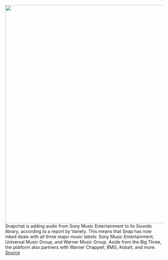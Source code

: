 <img src='https://cdn.vox-cdn.com/thumbor/5KuKHNaCAxfKEMQU0yxHoYOLUh0=/0x0:2844x1906/1200x800/filters:focal(1195x726:1649x1180)/cdn.vox-cdn.com/uploads/chorus_image/image/70149152/snapchat_sony_deal.0.png' width='700px' /><br/>
Snapchat is adding audio from Sony Music Entertainment to its Sounds library, according to a report by Variety. This means that Snap has now inked deals with all three major music labels: Sony Music Entertainment, Universal Music Group, and Warner Music Group. Aside from the Big Three, the platform also partners with Warner Chappell, BMG, Kobalt, and more.
<a href='https://www.theverge.com/2021/11/16/22785043/snapchat-sony-music-major-labels'> Source <a/>